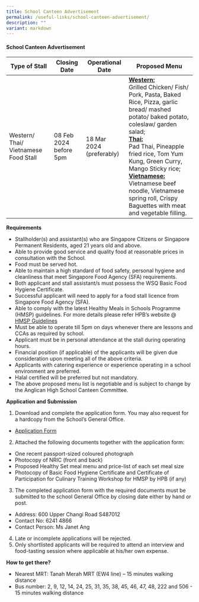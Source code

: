 ```yaml
---
title: School Canteen Advertisement
permalink: /useful-links/school-canteen-advertisement/
description: ""
variant: markdown
---
```

#### School Canteen Advertisement



|Type of Stall|Closing Date|Operational Date|Proposed Menu|
| -------- | -------- | -------- |-------- |
| Western/ Thai/ Vietnamese Food Stall|08 Feb 2024 before 5pm| 18 Mar 2024 (preferably) |<b><u>Western:</u></b><br>Grilled Chicken/ Fish/ Pork, Pasta, Baked Rice, Pizza, garlic bread/ mashed potato/ baked potato, coleslaw/ garden salad; <br><b><u>Thai:</u></b><br>Pad Thai, Pineapple fried rice, Tom Yum Kung, Green Curry, Mango Sticky rice;<br><b><u>Vietnamese:</u></b><br> Vietnamese beef noodle, Vietnamese spring roll, Crispy Baguettes with meat and vegetable filling.|


**Requirements**

- Stallholder(s) and assistant(s) who are Singapore Citizens or Singapore Permanent Residents, aged 21 years old and above.<br>
- Able to provide good service and quality food at reasonable prices in consultation with the School.<br>
- Food must be served hot.<br>
- Able to maintain a high standard of food safety, personal hygiene and cleanliness that meet Singapore Food Agency (SFA) requirements.<br>
- Both applicant and stall assistant/s must possess the WSQ Basic Food Hygiene Certificate.<br>
- Successful applicant will need to apply for a food stall licence from Singapore Food Agency (SFA).<br>
- Able to comply with the latest Healthy Meals in Schools Programme (HMSP) guidelines.  For more details please refer HPB’s website @ [HMSP Guidelines](/files/Useful%20Links/School%20Canteen/hmsp_guidelines.pdf)   <br>
- Must be able to operate till 5pm on days whenever there are lessons and CCAs as required by school.<br>
- Applicant must be in personal attendance at the stall during operating hours.<br>
- Financial position (if applicable) of the applicants will be given due consideration upon meeting all of the above criteria.<br>
- Applicants with catering experience or experience operating in a school environment are preferred.<br>
- Halal certified will be preferred but not mandatory.<br>
- The above proposed menu list is negotiable and is subject to change by the Anglican High School Canteen Committee.<br>



**Application and Submission**

1. Download and complete the application form. You may also request for a hardcopy from the School’s General Office.
* [Application Form](/files/Useful%20Links/School%20Canteen/formbf7_application_for_canteen_stall.pdf) 

2. Attached the following documents together with the application form:
* One recent passport-sized coloured photograph
* Photocopy of NRIC (front and back)
* Proposed Healthy Set meal menu and price-list of each set meal size
* Photocopy of Basic Food Hygiene Certificate and Certificate of Participation for Culinary Training Workshop for HMSP by HPB (if any)

3. The completed application form with the required documents must be submitted to the school General Office by closing date either by hand or post.

* Address: 600 Upper Changi Road S487012
* Contact No: 6241 4866
* Contact Person: Ms Janet Ang  

4. Late or incomplete applications will be rejected.<br>
5. Only shortlisted applicants will be required to attend an interview and food-tasting session where applicable at his/her own expense.<br>


**How to get there?**
* Nearest MRT: Tanah Merah MRT (EW4 line) – 15 minutes walking distance
* Bus number: 2, 9, 12, 14, 24, 25, 31, 35, 38, 45, 46, 47, 48, 222 and 506 - 15 minutes walking distance